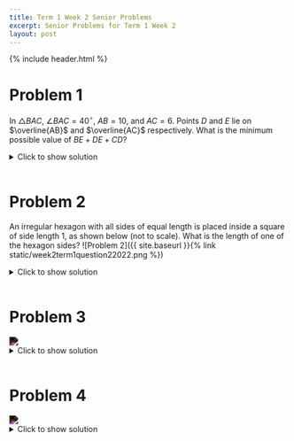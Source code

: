 ```yaml
---
title: Term 1 Week 2 Senior Problems
excerpt: Senior Problems for Term 1 Week 2
layout: post
---
```

{% include header.html %}

# Problem 1
In $\triangle BAC$, $\angle BAC=40^\circ$, $AB=10$, and $AC=6$. Points $D$ and $E$ lie on $\overline{AB}$ and $\overline{AC}$ respectively. What is the minimum possible value of $BE+DE+CD$?
<details>
<summary>Click to show solution</summary>
<h2>Solution 1</h2>
Let $C_1$ be the reflection of $C$ across $\overline{AB}$, and let $C_2$ be the reflection of $C_1$ across $\overline{AC}$. Then it is well-known that the quantity $BE+DE+CD$ is minimized when it is equal to $C_2B$. (Proving this is a simple application of the triangle inequality; for an example of a simpler case, see Heron's Shortest Path Problem.) As $A$ lies on both $AB$ and $AC$, we have $C_2A=C_1A=CA=6$. Furthermore, $\angle CAC_1=2\angle CAB=80^\circ$ by the nature of the reflection, so $\angle C_2AB=\angle C_2AC+\angle CAB=80^\circ+40^\circ=120^\circ$. Therefore by the Law of Cosines \[BC_2^2=6^2+10^2-2\cdot 6\cdot 10\cos 120^\circ=196\implies BC_2=14.\]
<br>
<h2>Solution 2</h2>
In $\triangle BAC$, the three lines look like the Chinese character 又. Let $\triangle DEA$, $\triangle CDA$, and $\triangle BEA$ have bases $DE$, $CD$, and $BE$ respectively. Then, $\triangle DEA$ has the same side $DA$ as $\triangle CDA$ and the same side $EA$ as $\triangle BEA$. Connect all three triangles with $\triangle DEA$ in the center and the two triangles sharing one of its sides. Then, the pentagon $BACDE$ is formed with $BE+DE+CD$ forming the base. <br><br>

Intuitively, the pentagon's base is minimized when all three bottom sides are collinear. This is simply the original $\triangle BAC$ except that $\angle BAC =120^\circ$. (In $\triangle DEA$, $\triangle CDA$, and $\triangle BEA$, $\angle A = 40^\circ$, and the three triangles connect at $A$ to form the pentagon). Thus, $m\angle BAC = 40 * 3$). <br><br><br>


$BC$ in this new triangle is then the minimum of $BE+DE+CD$. Applying law of cosines, $BC=\sqrt{6^2+10^2-2(6)(10)\cos (120^\circ)}=\sqrt{196}=14$
<br>
<h2>Solution 3</h2>
<img src="https://latex.artofproblemsolving.com/9/9/2/992bb5f4313de15d7b9061d87207385f7af07b81.png" style="filter: invert(100%);">
Reflect $C$ across $AB$ to $C'$. Similarly, reflect $B$ across $AC$ to $B'$. Clearly, $BE = B'E$ and $CD = C'D$. Thus, the sum $BE + DE + CD = B'E + DE + C'D$. This value is minimized when $B'$, $C'$, $D$ and $E$ are collinear. To finish, we use the law of cosines on the triangle $AB'C'$: $B'C' = \sqrt{6^2 + 10^2 - 2(6)(10)\cos 120} = 14$
<br>
</details>
<br>

# Problem 2
An irregular hexagon with all sides of equal length is placed inside a square of side length 1, as shown below (not to scale). What is the length of one of the hexagon sides?
![Problem 2]({{ site.baseurl }}{% link static/week2term1question22022.png %})
<details>
<summary>Click to show solution</summary>
haha sike, there's no solution here yet, sorry :P
</details>
<br>

# Problem 3
<img src="https://cdn.discordapp.com/attachments/916266527446138910/940287346790764644/Screen_Shot_2022-02-08_at_3.18.59_am.png" style="filter: invert(100%);">
<details>
<summary>Click to show solution</summary>
<img src="https://cdn.discordapp.com/attachments/916266527446138910/940287364025172008/IMG_3111.jpg">
</details>
<br>

# Problem 4
<img src="https://cdn.discordapp.com/attachments/916266527446138910/940287580015067136/Screen_Shot_2022-02-08_at_3.47.04_am.png" style="filter: invert(100%);">
<details>
<summary>Click to show solution</summary>
no solution here yet either, sorry :P
</details>
<br>
